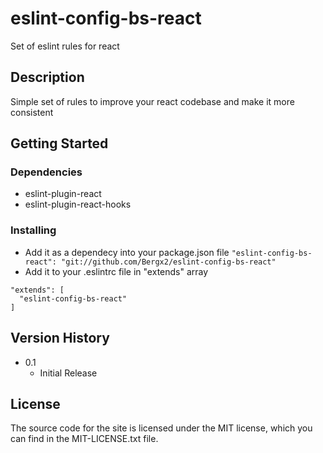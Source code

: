 # eslint-config-bs-react

Set of eslint rules for react

## Description

Simple set of rules to improve your react codebase and make it more consistent

## Getting Started

### Dependencies

* eslint-plugin-react
* eslint-plugin-react-hooks

### Installing

* Add it as a dependecy into your package.json file `"eslint-config-bs-react": "git://github.com/Bergx2/eslint-config-bs-react"`
* Add it to your .eslintrc file in "extends" array
```
"extends": [
  "eslint-config-bs-react"
]
```

## Version History

* 0.1
    * Initial Release

## License

The source code for the site is licensed under the MIT license, which you can find in the MIT-LICENSE.txt file.

